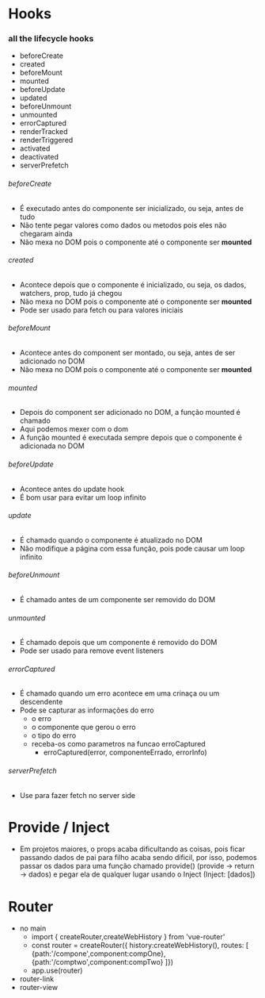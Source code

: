 # Hooks
### all the lifecycle hooks

- beforeCreate
- created
- beforeMount
- mounted
- beforeUpdate
- updated
- beforeUnmount
- unmounted
- errorCaptured
- renderTracked
- renderTriggered
- activated
- deactivated
- serverPrefetch

###### beforeCreate

- É executado antes do componente ser inicializado, ou seja, antes de tudo
- Não tente pegar valores como dados ou metodos pois eles não chegaram ainda
- Não mexa no DOM pois o componente até o componente ser **mounted**

###### created

- Acontece depois que o componente é inicializado, ou seja, os dados, watchers, prop, tudo já chegou
- Não mexa no DOM pois o componente até o componente ser **mounted**
- Pode ser usado para fetch ou para valores iniciais

###### beforeMount
- Acontece antes do component ser montado, ou seja, antes de ser adicionado no DOM
- Não mexa no DOM pois o componente até o componente ser **mounted**

###### mounted
- Depois do component ser adicionado no DOM, a função mounted é chamado
- Aqui podemos mexer com o dom
- A função mounted é executada sempre depois que o componente é adicionada no DOM

###### beforeUpdate
- Acontece antes do update hook
- É bom usar para evitar um loop infinito

###### update
- É chamado quando o componente é atualizado no DOM
- Não modifique a página com essa função, pois pode causar um loop infinito

###### beforeUnmount
- É chamado antes de um componente ser removido do DOM

###### unmounted
- É chamado depois que um componente é removido do DOM
- Pode ser usado para remove event listeners 

###### errorCaptured
- É chamado quando um erro acontece em uma crinaça ou um descendente
- Pode se capturar as informações do erro
    - o erro
    - o componente que gerou o erro
    - o tipo do erro
    - receba-os como parametros na funcao erroCaptured
        - erroCaptured(error, componenteErrado, errorInfo)

###### serverPrefetch
- Use para fazer fetch no server side

# Provide / Inject
- Em projetos maiores, o props acaba dificultando as coisas, pois ficar passando dados de pai para filho acaba sendo dificil, por isso, podemos passar os dados para uma função chamado provide() (provide -> return -> dados) e pegar ela de qualquer lugar usando o Inject (Inject: \[dados\])

# Router
- no main
    - import { createRouter,createWebHistory } from 'vue-router'
    - const router = createRouter({
        history:createWebHistory(),
        routes: [
            {path:'/compone',component:compOne},
            {path:'/comptwo',component:compTwo}
        ]})
    - app.use(router)
- router-link
- router-view